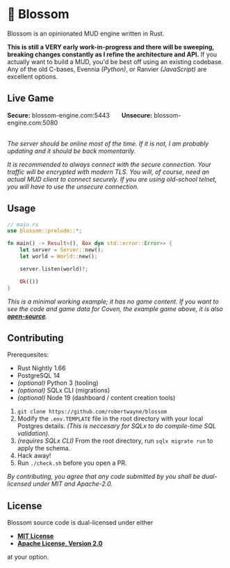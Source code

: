 # 🌸 Blossom

Blossom is an opinionated MUD engine written in Rust.

**This is still a VERY early work-in-progress and there will be sweeping,
breaking changes constantly as I refine the architecture and API.** If you
actually want to build a MUD, you'd be best off using an existing codebase. Any
of the old C-bases, Evennia *(Python)*, or Ranvier *(JavaScript)* are excellent
options.

## Live Game

<!-- markdownlint-disable -->
<div>
  <strong>Secure:</strong> blossom-engine.com:5443
    &nbsp;&nbsp;&nbsp;&nbsp;&nbsp;
  <strong>Unsecure:</strong> blossom-engine.com:5080
</div>

<br>
<!-- markdownlint-enable -->

*The server should be online most of the time. If it is not, I am probably
updating and it should be back momentarily.*

*It is recommended to always connect with the secure connection. Your traffic
will be encrypted with modern TLS. You will, of course, need an actual MUD
client to connect securely. If you are using old-school telnet, you will have to
use the unsecure connection.*

## Usage

```rs
// main.rs
use blossom::prelude::*;

fn main() -> Result<(), Box dyn std::error::Error>> {
    let server = Server::new();
    let world = World::new();

    server.listen(world)?;

    Ok(())
}
```

*This is a minimal working example; it has no game content. If you want to see
the code and game data for Coven, the example game above, it is also
**[open-source](https://github.com/robertwayne/coven)**.*

## Contributing

Prerequesites:

- Rust Nightly 1.66
- PostgreSQL 14
- *(optional)* Python 3 (tooling)
- *(optional)* SQLx CLI (migrations)
- *(optional)* Node 19 (dashboard / content creation tools)

1. `git clone https://github.com/robertwayne/blossom`
2. Modify the `.env.TEMPLATE` file in the root directory with your local
   Postgres details. *(This is neccesary for SQLx to do compile-time SQL
   validation).*
3. *(requires SQLx CLI)* From the root directory, run `sqlx migrate run` to
   apply the schema.
4. Hack away!
5. Run `./check.sh` before you open a PR.

*By contributing, you agree that any code submitted by you shall be
dual-licensed under MIT and Apache-2.0.*

## License

Blossom source code is dual-licensed under either

- **[MIT License](/docs/LICENSE-MIT)**
- **[Apache License, Version 2.0](/docs/LICENSE-APACHE)**

at your option.
